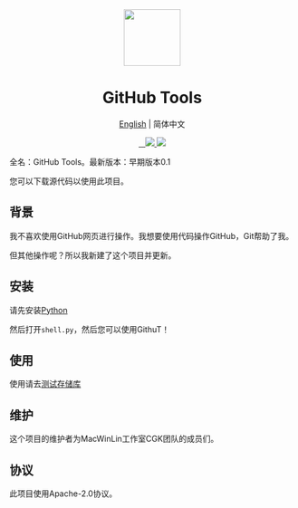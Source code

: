 <div align="center">
  <img src="https://s1.imagehub.cc/images/2022/04/09/favicon.png" width="100px" height="100px">
  <h1 align="center">GitHub Tools</h1>
  
  [English](https://github.com/macwinlin-studio/GithuT/README.md) | 简体中文
  
  <a href="https://github.com/macwinlin-studio/GithuT/releases">
    <img src="https://img.shields.io/github/last-commit/macwinlin-studio/GithuT/a0.1" alt="">
  </a>
  <a href="https://github.com/macwinlin-studio/GithuT/releases">
    <img src="https://img.shields.io/github/downloads/macwinlin-studio/GithuT/total" alt="">
  </a>
  <a href="https://github.com/macwinlin-studio/GithuT/blob/1.0.0/LICENSE">
    <img src="https://img.shields.io/badge/license-Apache--2.0-blue" alt="">
  </a>
  <a href="https://www.microsoft.com/en-us/windows">
    <img src="https://img.shields.io/badge/platform-windows-orange">
  </a>
  <a href="https://www.python.org/">
    <img src="https://img.shields.io/badge/python-v3.9-orange">
  </a>
</div>

全名：GitHub Tools。最新版本：早期版本0.1

您可以下载源代码以使用此项目。

## 背景

我不喜欢使用GitHub网页进行操作。我想要使用代码操作GitHub，Git帮助了我。

但其他操作呢？所以我新建了这个项目并更新。

## 安装

请先安装[Python](https://www.python.org)

然后打开`shell.py`，然后您可以使用GithuT！

## 使用

使用请去[测试存储库](https://github.com/xtest2021/githut-test-repo/blob/main/README.md#usage)

## 维护

这个项目的维护者为MacWinLin工作室CGK团队的成员们。

## 协议

此项目使用Apache-2.0协议。
